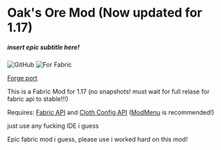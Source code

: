 # Oak's Ore Mod (Now updated for 1.17)
##### insert epic subtitle here!
![GitHub](https://img.shields.io/github/license/OakBricks/oaks-ore-mod?color=green&style=for-the-badge) ![For Fabric](https://img.shields.io/badge/Made%20For-Fabric-blue?style=for-the-badge&logo=java)

[Forge port](https://github.com/OakBricks/oak-ore-mod-forge)

This is a Fabric Mod for 1.17 (no snapshots! must wait for full relase for fabric api to stable!!!)

Requires: [Fabric API](https://www.curseforge.com/minecraft/mc-mods/fabric-api) and [Cloth Config API](https://www.curseforge.com/minecraft/mc-mods/cloth-config) ([ModMenu](https://www.curseforge.com/minecraft/mc-mods/modmenu) is recommended!)

just use any fucking IDE i guess

Epic fabric mod i guess, please use i worked hard on this mod!
